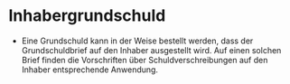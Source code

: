 # Inhabergrundschuld

- Eine Grundschuld kann in der Weise bestellt werden, dass der Grundschuldbrief auf den Inhaber ausgestellt wird. Auf einen solchen Brief finden die Vorschriften über Schuldverschreibungen auf den Inhaber entsprechende Anwendung.

